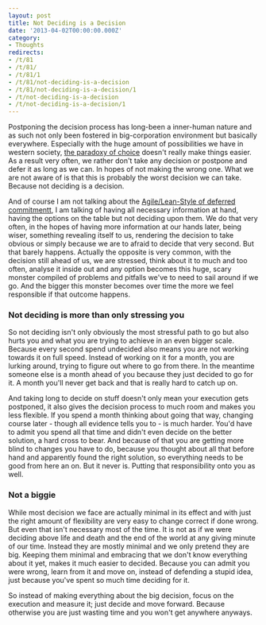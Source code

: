 ```yaml
---
layout: post
title: Not Deciding is a Decision
date: '2013-04-02T00:00:00.000Z'
category:
- Thoughts
redirects:
- /t/81
- /t/81/
- /t/81/1
- /t/81/not-deciding-is-a-decision
- /t/81/not-deciding-is-a-decision/1
- /t/not-deciding-is-a-decision
- /t/not-deciding-is-a-decision/1
---
```




Postponing the decision process has long-been a inner-human nature and as such not only been fostered in big-corporation environment but basically everywhere. Especially with the huge amount of possibilities we have in western society, [the paradoxy of choice](http://www.ted.com/talks/barry_schwartz_on_the_paradox_of_choice.html) doesn't really make things easier. As a result very often, we rather don't take any decision or postpone and defer it as long as we can. In hopes of not making the wrong one. What we are not aware of is that this is probably the worst decision we can take. Because not deciding is a decision.


And of course I am not talking about the [Agile/Lean-Style of deferred commitmentt](http://en.wikipedia.org/wiki/Lean_software_development#Decide_as_late_as_possible), I am talking of having all necessary information at hand, having the options on the table but not deciding upon them. We do that very often, in the hopes of having more information at our hands later, being wiser, something revealing itself to us, rendering the decision to take obvious or simply because we are to afraid to decide that very second. But that barely happens. Actually the opposite is very common, with the decision still ahead of us, we are stressed, think about it to much and too often, analyse it inside out and any option becomes this huge, scary monster compiled of problems and pitfalls we've to need to sail around if we go. And the bigger this monster becomes over time the more we feel responsible if that outcome happens.


### Not deciding is more than only stressing you

So not deciding isn't only obviously the most stressful path to go but also hurts you and what you are trying to achieve in an even bigger scale. Because every second spend undecided also means you are not working towards it on full speed. Instead of working on it for a month, you are lurking around, trying to figure out where to go from there. In the meantime someone else is a month ahead of you because they just decided to go for it. A month you'll never get back and that is really hard to catch up on.

And taking long to decide on stuff doesn't only mean your execution gets postponed, it also gives the decision process to much room and makes you less flexible. If you spend a month thinking about going that way, changing course later - though all evidence tells you to - is much harder. You'd have to admit you spend all that time and didn't even decide on the better solution, a hard cross to bear. And because of that you are getting more blind to changes you have to do, because you thought about all that before hand and apparently found the right solution, so everything needs to be good from here an on. But it never is. Putting that responsibility onto you as well.

### Not a biggie

While most decision we face are actually minimal in its effect and with just the right amount of flexibility are very easy to change correct if done wrong. But even that isn't necessary most of the time. It is not as if we were deciding above life and death and the end of the world at any giving minute of our time. Instead they are mostly minimal and we only pretend they are big. Keeping them minimal and embracing that we don't know everything about it yet, makes it much easier to decided. Because you can admit you were wrong, learn from it and move on, instead of defending a stupid idea, just because you've spent so much time deciding for it.  

So instead of making everything about the big decision, focus on the execution and measure it; just decide and move forward. Because otherwise you are just wasting time and you won't get anywhere anyways.

